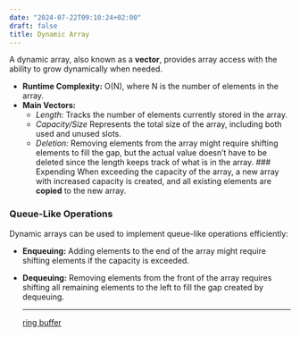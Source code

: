 ```yaml
---
date: "2024-07-22T09:10:24+02:00"
draft: false
title: Dynamic Array
---
```


A dynamic array, also known as a **vector**, provides array access with
the ability to grow dynamically when needed.

-   **Runtime Complexity:** O(N), where N is the number of elements in
    the array.
-   **Main Vectors:**
    -   *Length:* Tracks the number of elements currently stored in the
        array.
    -   *Capacity/Size* Represents the total size of the array,
        including both used and unused slots.
    -   *Deletion:* Removing elements from the array might require
        shifting elements to fill the gap, but the actual value doesn’t
        have to be deleted since the length keeps track of what is in
        the array. ### Expending When exceeding the capacity of the
        array, a new array with increased capacity is created, and all
        existing elements are **copied** to the new array.

### Queue-Like Operations

Dynamic arrays can be used to implement queue-like operations
efficiently:

-   **Enqueuing:** Adding elements to the end of the array might require
    shifting elements if the capacity is exceeded.

-   **Dequeuing:** Removing elements from the front of the array
    requires shifting all remaining elements to the left to fill the gap
    created by dequeuing.

    ------------------------------------------------------------------------

    [ring buffer](/Algorithms/ring_buffer)
